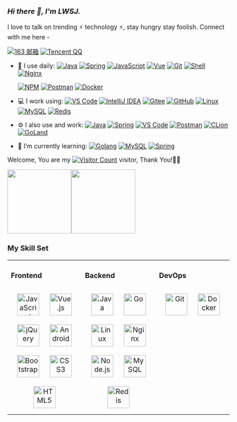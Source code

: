 <link rel="stylesheet" type="text/css" href="./beautiful.css">

### _Hi there 👋, I'm LWSJ._

I love to talk on trending ⚡ technology ⚡, stay hungry stay foolish. Connect with me here -

[![163 邮箱](https://img.shields.io/badge/-163%20Mail-FC1F1F?style=plastic&link=mailto:find_onepiece@163.com)](mailto:lzwgxust@163.com)
[![Tencent QQ](https://img.shields.io/badge/Tencent%23QQ-%2312B7F5?style=for-the-badge&logo=tencentqq&logoColor=white)](mailto:2898175301@qq.com)
<!-- [![WeChat](https://img.shields.io/badge/WeChat-07C160?logo=wechat&logoColor=white)](url) -->

- 🚀 I use daily:
  [![Java](https://img.shields.io/badge/java-%23ED8B00.svg?style=for-the-badge&logo=openjdk&logoColor=white)](https://www.lzwgxust.top/)
  [![Spring](https://img.shields.io/badge/spring-%236DB33F.svg?style=for-the-badge&logo=spring&logoColor=white)](https://www.lzwgxust.top/)
  [![JavaScript](https://img.shields.io/badge/JavaScript-000000?logo=JavaScript&logoColor=FFCA28)](https://www.lzwgxust.top/)
  [![Vue](https://img.shields.io/badge/Vue.js-35495E?logo=vue.js&logoColor=4FC08D)](https://www.lzwgxust.top/)
  [![Git](https://img.shields.io/badge/-Git-000000?logo=git&logoColor=FF7043)](https://www.lzwgxust.top/)
  [![Shell](https://img.shields.io/badge/-Shell-4EC422?logo=Shell&logoColor=FF7043)](https://www.lzwgxust.top/)
  [![Nginx](https://img.shields.io/badge/-Nginx-F6C915?logo=nginx&logoColor=029137)](https://www.lzwgxust.top/)
  <!-- [![Webpack](https://img.shields.io/badge/-webpack-2B3A42?logo=webpack&logoColor=75AFCC)](https://www.lzwgxust.top/) -->
  [![NPM](https://img.shields.io/badge/-NPM-2875E3?logo=npm&logoColor=029137)](https://www.lzwgxust.top/)
  [![Postman](https://img.shields.io/badge/-Postman-7A1FA2?logo=postman&logoColor=FC8019)](https://www.lzwgxust.top/)
  [![Docker](https://img.shields.io/badge/docker-20232A?logo=docker&logoColor=61DAFB)](https://www.lzwgxust.top/)
  <!-- [![Jenkins](https://img.shields.io/badge/-Jenkins-F6C915?logo=jenkins&logoColor=F16061)](https://www.lzwgxust.top/) -->

- 💻 I work using:
  [![VS Code](https://img.shields.io/badge/-VS%20Code-007ACC?style=plastic&logo=visual-studio-code)](https://www.lzwgxust.top/)
  [![IntelliJ IDEA](https://img.shields.io/badge/IntelliJIDEA-000000.svg?style=for-the-badge&logo=intellij-idea&logoColor=white)](https://www.lzwgxust.top/)
  [![Gitee](https://img.shields.io/badge/-Gitee-A80025?logo=gitee&logoColor=F16061)](https://www.lzwgxust.top/)
  [![GitHub](https://img.shields.io/badge/-GitHub-181717?style=plastic&logo=github)](https://www.lzwgxust.top/)
  [![Linux](https://img.shields.io/badge/-Linux-F16061?logo=linux&logoColor=000)](https://www.lzwgxust.top/)
  [![MySQL](https://img.shields.io/badge/mysql-%2300f.svg?style=for-the-badge&logo=mysql&logoColor=white)](https://www.lzwgxust.top/)
  [![Redis](https://img.shields.io/badge/redis-%23DD0031.svg?style=for-the-badge&logo=redis&logoColor=white)](https://www.lzwgxust.top/)

- ⚙️ I also use and work:
  [![Java](https://img.shields.io/badge/java-%23ED8B00.svg?style=for-the-badge&logo=openjdk&logoColor=white)](https://www.lzwgxust.top/)
  [![Spring](https://img.shields.io/badge/spring-%236DB33F.svg?style=for-the-badge&logo=spring&logoColor=white)](https://www.lzwgxust.top/)
  [![VS Code](https://img.shields.io/badge/-VS%20Code-007ACC?style=plastic&logo=visual-studio-code)](https://www.lzwgxust.top/)
  [![Postman](https://img.shields.io/badge/-Postman-7A1FA2?logo=postman&logoColor=FC8019)](https://www.lzwgxust.top/)
  [![CLion](https://img.shields.io/badge/CLion-black?style=for-the-badge&logo=clion&logoColor=white)](https://www.lzwgxust.top/)
  [![GoLand](https://img.shields.io/badge/-GoLand-000?logo=goland&logoColor=00ACC1)](https://www.lzwgxust.top/)


- 🌱 I’m currently learning:
  [![Golang](https://img.shields.io/badge/-Golang-02569B?logo=go&logoColor=00ACC1)](https://www.lzwgxust.top/)
  [![MySQL](https://img.shields.io/badge/mysql-%2300f.svg?style=for-the-badge&logo=mysql&logoColor=white)](https://www.lzwgxust.top/)
  [![Spring](https://img.shields.io/badge/spring-%236DB33F.svg?style=for-the-badge&logo=spring&logoColor=white)](https://www.lzwgxust.top/)


Welcome, You are my [![Visitor Count](https://profile-counter.glitch.me/Luozongwei/count.svg)](https://www.lzwgxust.top/) visitor, Thank You!🎉🎉

<!-- [![Top Langs](https://github-readme-stats.vercel.app/api/top-langs/?username=all-smile&theme=flag-india)](https://github.com/all-smile/github-readme-stats) -->

[<span><img src="https://github-readme-stats.vercel.app/api/top-langs/?username=Luozongwei&layout=compact" height=145/></span><span><img src="https://github-readme-stats.vercel.app/api?username=Luozongwei&count_private=true&show_icons=true" height=145/></span>](https://www.lzwgxust.top/)

<!--
<table border="0">
<tr>
<td valign="top">
<img src="https://github-readme-stats.vercel.app/api/top-langs/?username=all-smile&layout=compact" alt="Top Langs" height="160" />
</td>
<td valign="top">
<img src="https://github-readme-stats.vercel.app/api?username=all-smile&show_icons=true" alt="all-smile's GitHub stats" height="160" />
</td>
</tr>
</table>
-->

<!--
![Top Langs](https://github-readme-stats.vercel.app/api/top-langs/?username=all-smile&layout=compact)
![all-smile's GitHub stats](https://github-readme-stats.vercel.app/api?username=all-smile&show_icons=true)
-->

### My Skill Set
<table><tr><td valign="top" width="33%">



#### Frontend
<div align="center">
<img style="margin: 10px" src="https://profilinator.rishav.dev/skills-assets/javascript-original.svg" alt="JavaScript" height="50" />
<img style="margin: 10px" src="https://profilinator.rishav.dev/skills-assets/vuejs-original-wordmark.svg" alt="Vue.js" height="50" />
<!-- <img style="margin: 10px" src="https://profilinator.rishav.dev/skills-assets/react-original-wordmark.svg" alt="React" height="50" /> -->
<!-- <img style="margin: 10px" src="https://profilinator.rishav.dev/skills-assets/webpack-original.svg" alt="Webpack" height="50" /> -->
<img style="margin: 10px" src="https://profilinator.rishav.dev/skills-assets/jquery.png" alt="jQuery" height="50" />
<img style="margin: 10px" src="https://profilinator.rishav.dev/skills-assets/android-original-wordmark.svg" alt="Android" height="50" />
<!-- <img style="margin: 10px" src="https://profilinator.rishav.dev/skills-assets/sass-original.svg" alt="Sass" height="50" /> -->
<!-- <img style="margin: 10px" src="https://profilinator.rishav.dev/skills-assets/powershell.png" alt="PowerShell" height="50" /> -->
<!-- <img style="margin: 10px" src="https://profilinator.rishav.dev/skills-assets/redux-original.svg" alt="Redux" height="50" /> -->
<img style="margin: 10px" src="https://profilinator.rishav.dev/skills-assets/bootstrap-plain.svg" alt="Bootstrap" height="50" />
<img style="margin: 10px" src="https://profilinator.rishav.dev/skills-assets/css3-original-wordmark.svg" alt="CSS3" height="50" />
<img style="margin: 10px" src="https://profilinator.rishav.dev/skills-assets/html5-original-wordmark.svg" alt="HTML5" height="50" />
</div>


</td>
<td valign="top" width="33%">

#### Backend
<div align="center">
<img style="margin: 10px" src="https://profilinator.rishav.dev/skills-assets/java-original-wordmark.svg" alt="Java" height="50" /></a> 
<img style="margin: 10px" src="https://profilinator.rishav.dev/skills-assets/go-original.svg" alt="Go" height="50" />
<img style="margin: 10px" src="https://profilinator.rishav.dev/skills-assets/linux-original.svg" alt="Linux" height="50" />
<img style="margin: 10px" src="https://profilinator.rishav.dev/skills-assets/nginx-original.svg" alt="Nginx" height="50" />
<!-- <img style="margin: 10px" src="https://profilinator.rishav.dev/skills-assets/mongodb-original-wordmark.svg" alt="MongoDB" height="50" /> -->
<img style="margin: 10px" src="https://profilinator.rishav.dev/skills-assets/nodejs-original-wordmark.svg" alt="Node.js" height="50" />
<!-- <img style="margin: 10px" src="https://profilinator.rishav.dev/skills-assets/postgresql-original-wordmark.svg" alt="PostgreSQL" height="50" /> -->
<img style="margin: 10px" src="https://profilinator.rishav.dev/skills-assets/mysql-original-wordmark.svg" alt="MySQL" height="50" />
<img style="margin: 10px" src="https://profilinator.rishav.dev/skills-assets/redis-original-wordmark.svg" alt="Redis" height="50" />
</div>

</td>
<td valign="top" width="33%">

#### DevOps
<div align="center">
<!-- <img style="margin: 10px" src="https://profilinator.rishav.dev/skills-assets/kubernetes-icon.svg" alt="Kubernetes" height="50" /> -->
<img style="margin: 10px" src="https://profilinator.rishav.dev/skills-assets/git-scm-icon.svg" alt="Git" height="50" />
<!-- <img style="margin: 10px" src="https://profilinator.rishav.dev/skills-assets/jenkins-icon.svg" alt="Jenkins" height="50" /> -->
<img style="margin: 10px" src="https://profilinator.rishav.dev/skills-assets/docker-original-wordmark.svg" alt="Docker" height="50" />
<!-- <img style="margin: 10px" src="https://profilinator.rishav.dev/skills-assets/gitlab.svg" alt="GitLab" height="50" /> -->
</div>
</td>
</tr>
</table>

<br/>

